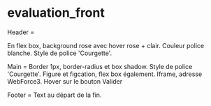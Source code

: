 # evaluation_front


Header = 

En flex box, background rose avec hover rose + clair. 
Couleur police blanche.
Style de police 'Courgette'.


Main = 
Border 1px, border-radius et box shadow.
Style de police 'Courgette'.
Figure et figcation, flex box également.
Iframe, adresse WebForce3.
Hover sur le bouton Valider

Footer = 
Text au départ de la fin. 
